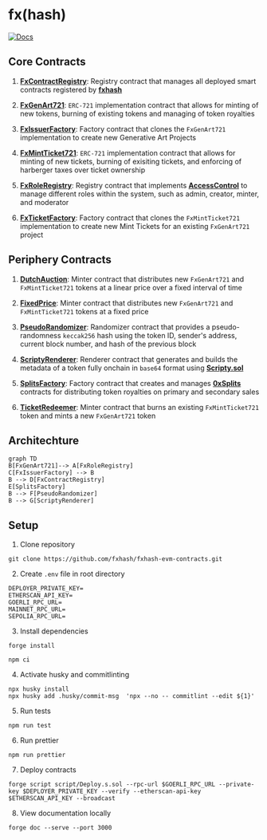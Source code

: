 # fx(hash)

[![Docs][docs-badge]][docs-link]

[docs-badge]: https://img.shields.io/badge/fxhash-documentation-informational
[docs-link]: https://fxhash-evm-docs.vercel.app

## Core Contracts

1. **[FxContractRegistry](https://github.com/fxhash/fxhash-core/blob/main/src/registries/FxContractRegistry.sol)**: Registry contract that manages all deployed smart contracts registered by **[fxhash](https://www.fxhash.xyz)**

2. **[FxGenArt721](https://github.com/fxhash/fxhash-core/blob/main/src/tokens/FxGenArt721.sol)**: `ERC-721` implementation contract that allows for minting of new tokens, burning of existing tokens and managing of token royalties

3. **[FxIssuerFactory](https://github.com/fxhash/fxhash-core/blob/main/src/factories/FxIssuerFactory.sol)**: Factory contract that clones the `FxGenArt721` implementation to create new Generative Art Projects

4. **[FxMintTicket721](https://github.com/fxhash/fxhash-core/blob/main/src/tokens/FxMintTicket721.sol)**: `ERC-721` implementation contract that allows for minting of new tickets, burning of exisiting tickets, and enforcing of harberger taxes over ticket ownership

5. **[FxRoleRegistry](https://github.com/fxhash/fxhash-core/blob/main/src/registries/FxRoleRegistry.sol)**: Registry contract that implements **[AccessControl](https://docs.openzeppelin.com/contracts/4.x/api/access)** to manage different roles within the system, such as admin, creator, minter, and moderator

6. **[FxTicketFactory](https://github.com/fxhash/fxhash-core/blob/main/src/factories/FxTicketFactory.sol)**: Factory contract that clones the `FxMintTicket721` implementation to create new Mint Tickets for an existing `FxGenArt721` project

## Periphery Contracts

1. **[DutchAuction](https://github.com/fxhash/fxhash-core/blob/main/src/minters/DutchAuction.sol)**: Minter contract that distributes new `FxGenArt721` and `FxMintTicket721` tokens at a linear price over a fixed interval of time

2. **[FixedPrice](https://github.com/fxhash/fxhash-core/blob/main/rc/minters/FixedPrice.sol)**: Minter contract that distributes new `FxGenArt721` and `FxMintTicket721` tokens at a fixed price

3. **[PseudoRandomizer](https://github.com/fxhash/fxhash-core/blob/main/src/randomizers/PseudoRandomizer.sol)**: Randomizer contract that provides a pseudo-randomness `keccak256` hash using the token ID, sender's address, current block number, and hash of the previous block

4. **[ScriptyRenderer](https://github.com/fxhash/fxhash-core/blob/main/src/renderers/ScriptyRenderer.sol)**: Renderer contract that generates and builds the metadata of a token fully onchain in `base64` format using **[Scripty.sol](https://int-art.gitbook.io/scripty.sol-v2)**

5. **[SplitsFactory](https://github.com/fxhash/fxhash-core/blob/main/src/splits/SplitsFactory.sol)**: Factory contract that creates and manages **[0xSplits](https://docs.splits.org)** contracts for distributing token royalties on primary and secondary sales

6. **[TicketRedeemer](https://github.com/fxhash/fxhash-core/blob/main/src/minters/TicketRedeemer.sol)**: Minter contract that burns an existing `FxMintTicket721` token and mints a new `FxGenArt721` token

## Architechture

```mermaid
graph TD
B[FxGenArt721]--> A[FxRoleRegistry]
C[FxIssuerFactory] --> B
B --> D[FxContractRegistry]
E[SplitsFactory]
B --> F[PseudoRandomizer]
B --> G[ScriptyRenderer]
```

## Setup

1. Clone repository

```
git clone https://github.com/fxhash/fxhash-evm-contracts.git
```

2. Create `.env` file in root directory

```
DEPLOYER_PRIVATE_KEY=
ETHERSCAN_API_KEY=
GOERLI_RPC_URL=
MAINNET_RPC_URL=
SEPOLIA_RPC_URL=
```

3. Install dependencies

```
forge install
```

```
npm ci
```

4. Activate husky and commitlinting

```
npx husky install
npx husky add .husky/commit-msg  'npx --no -- commitlint --edit ${1}'
```

5. Run tests

```
npm run test
```

6. Run prettier

```
npm run prettier
```

7. Deploy contracts

```
forge script script/Deploy.s.sol --rpc-url $GOERLI_RPC_URL --private-key $DEPLOYER_PRIVATE_KEY --verify --etherscan-api-key $ETHERSCAN_API_KEY --broadcast
```

8. View documentation locally

```
forge doc --serve --port 3000
```
